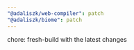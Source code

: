 ```yaml
---
"@adaliszk/web-compiler": patch
"@adaliszk/biome": patch
---
```


chore: fresh-build with the latest changes
